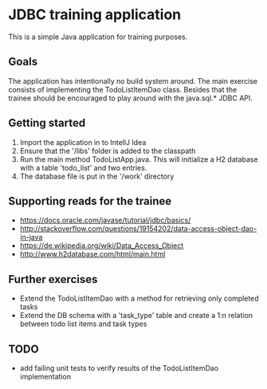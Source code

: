 # JDBC training application 

This is a simple Java application for training purposes.

## Goals
  
The application has intentionally no build system around. 
The main exercise consists of implementing the TodoListItemDao class. 
Besides that the trainee should be encouraged to play around with the java.sql.* JDBC API.  

## Getting started

1. Import the application in to IntellJ Idea
2. Ensure that the '/libs' folder is added to the classpath
3. Run the main method TodoListApp.java. This will initialize a H2 database with a table 'todo_list' and two entries.
4. The database file is put in the '/work' directory

## Supporting reads for the trainee

- https://docs.oracle.com/javase/tutorial/jdbc/basics/
- http://stackoverflow.com/questions/19154202/data-access-object-dao-in-java
- https://de.wikipedia.org/wiki/Data_Access_Object
- http://www.h2database.com/html/main.html

## Further exercises
- Extend the TodoListItemDao with a method for retrieving only completed tasks
- Extend the DB schema with a 'task_type' table and create a 1:n relation between todo list items and task types

## TODO
- add failing unit tests to verify results of the TodoListItemDao implementation
